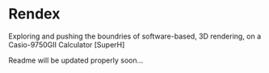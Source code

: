 # Rendex
Exploring and pushing the boundries of software-based, 3D rendering, on a Casio-9750GII Calculator [SuperH] 

Readme will be updated properly soon...
